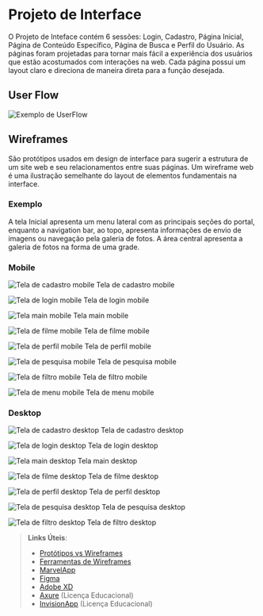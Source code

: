 # Projeto de Interface

O Projeto de Inteface contém 6 sessões: Login, Cadastro, Página Inicial, Página de Conteúdo Específico, Página de Busca e Perfil do Usuário. As páginas foram projetadas para tornar mais fácil a experiência dos usuários que estão acostumados com interações na web. Cada página possui um layout claro e direciona de maneira direta para a função desejada.

## User Flow

![Exemplo de UserFlow](img/userflow.jpg)

## Wireframes

São protótipos usados em design de interface para sugerir a estrutura de um site web e seu relacionamentos entre suas páginas. Um wireframe web é uma ilustração semelhante do layout de elementos fundamentais na interface.

### Exemplo

A tela Inicial apresenta um menu lateral com as principais seções do portal, enquanto a navigation bar, ao topo, apresenta informações de envio de imagens ou navegação pela galeria de fotos. A área central apresenta a galeria de fotos na forma de uma grade.

### Mobile

![Tela de cadastro mobile](img/cadastro_mobile.png)
Tela de cadastro mobile

![Tela de login mobile](img/login_mobile.png)
Tela de login mobile

![Tela main mobile](img/main_screen_mobile.png)
Tela main mobile

![Tela de filme mobile](img/movie_mobile.png)
Tela de filme mobile

![Tela de perfil mobile](img/perfil_mobile.png)
Tela de perfil mobile

![Tela de pesquisa mobile](img/pesquisa_mobile.png)
Tela de pesquisa mobile

![Tela de filtro mobile](img/filtro_mobile.png)
Tela de filtro mobile

![Tela de menu mobile](img/menu_mobile.png)
Tela de menu mobile

### Desktop

![Tela de cadastro desktop](img/cadastro_desktop.png)
Tela de cadastro desktop

![Tela de login desktop](img/login_desktop.png)
Tela de login desktop

![Tela main desktop](img/main_screen_desktop.png)
Tela main desktop

![Tela de filme desktop](img/movie_desktop.png)
Tela de filme desktop

![Tela de perfil desktop](img/perfil_desktop.png)
Tela de perfil desktop

![Tela de pesquisa desktop](img/pesquisa_desktop.png)
Tela de pesquisa desktop

![Tela de filtro desktop](img/filtro_desktop.png)
Tela de filtro desktop

> **Links Úteis**:
>
> - [Protótipos vs Wireframes](https://www.nngroup.com/videos/prototypes-vs-wireframes-ux-projects/)
> - [Ferramentas de Wireframes](https://rockcontent.com/blog/wireframes/)
> - [MarvelApp](https://marvelapp.com/developers/documentation/tutorials/)
> - [Figma](https://www.figma.com/)
> - [Adobe XD](https://www.adobe.com/br/products/xd.html#scroll)
> - [Axure](https://www.axure.com/edu) (Licença Educacional)
> - [InvisionApp](https://www.invisionapp.com/) (Licença Educacional)
